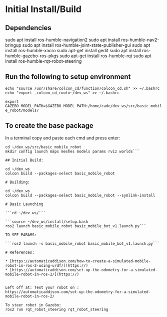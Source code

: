 # Initial Install/Build

## Dependencies

sudo apt install ros-humble-navigation2
sudo apt install ros-humble-nav2-bringup
sudo apt install ros-humble-joint-state-publisher-gui
sudo apt install ros-humble-xacro
sudo apt-get install gedit
sudo apt install ros-humble-gazebo-ros-pkgs
sudo apt-get install ros-humble-rqt
sudo apt install ros-humble-rqt-robot-steering


## Run the following to setup environment

```echo "source /usr/share/colcon_cd/function/colcon_cd.sh" >> ~/.bashrc echo "export _colcon_cd_root=~/dev_ws" >> ~/.bashrc```

```export GAZEBO_MODEL_PATH=$GAZEBO_MODEL_PATH:/home/cade/dev_ws/src/basic_mobile_robot/models/```

## To create the base package

In a terminal copy and paste each cmd and press enter:
```ros2 pkg create --build-type ament_cmake basic_mobile_robot
cd ~/dev_ws/src/basic_mobile_robot
mkdir config launch maps meshes models params rviz worlds```

## Initial Build:

cd ~/dev_ws
colcon build --packages-select basic_mobile_robot

# Building:

cd ~/dev_ws
colcon build --packages-select basic_mobile_robot --symlink-install

# Basic Launching

```cd ~/dev_ws/```

```source ~/dev_ws/install/setup.bash 
ros2 launch basic_mobile_robot basic_mobile_bot_v1.launch.py```

TO SEE PARAMS:

```ros2 launch -s basic_mobile_robot basic_mobile_bot_v1.launch.py```

# References:

* [https://automaticaddison.com/how-to-create-a-simulated-mobile-robot-in-ros-2-using-urdf/](https://)
* [https://automaticaddison.com/set-up-the-odometry-for-a-simulated-mobile-robot-in-ros-2/](https://)


Left off at: Test your robot on : 
https://automaticaddison.com/set-up-the-odometry-for-a-simulated-mobile-robot-in-ros-2/

To steer robot in Gazebo:
ros2 run rqt_robot_steering rqt_robot_steering
